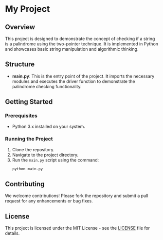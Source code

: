 # My Project

## Overview

This project is designed to demonstrate the concept of checking if a string is a palindrome using the two-pointer technique. It is implemented in Python and showcases basic string manipulation and algorithmic thinking.

## Structure

- **main.py**: This is the entry point of the project. It imports the necessary modules and executes the driver function to demonstrate the palindrome checking functionality.

## Getting Started

### Prerequisites

- Python 3.x installed on your system.

### Running the Project

1. Clone the repository.
2. Navigate to the project directory.
3. Run the `main.py` script using the command:
   ```bash
   python main.py
   ```

## Contributing

We welcome contributions! Please fork the repository and submit a pull request for any enhancements or bug fixes.

## License

This project is licensed under the MIT License - see the [LICENSE](LICENSE) file for details.

